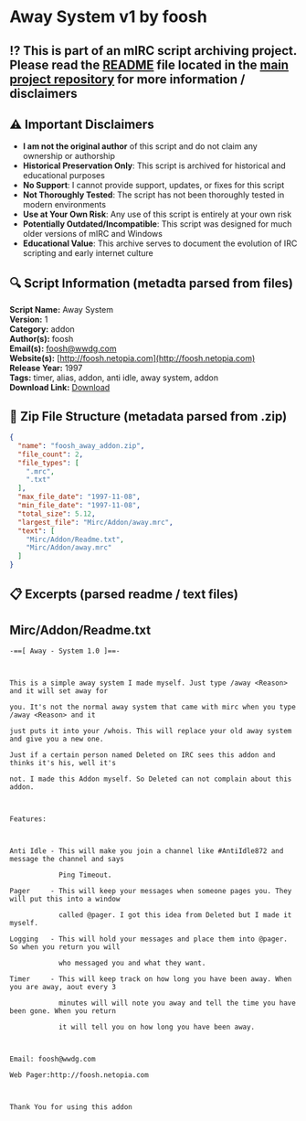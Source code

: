 # Away System v1 by foosh

## ⁉️ This is part of an mIRC script archiving project. Please read the [README](https://github.com/sorzkode/mirc_scripts_archive/blob/main/README.md) file located in the [main project repository](https://github.com/sorzkode/mirc_scripts_archive) for more information / disclaimers  

## ⚠️ Important Disclaimers

- **I am not the original author** of this script and do not claim any ownership or authorship
- **Historical Preservation Only**: This script is archived for historical and educational purposes
- **No Support**: I cannot provide support, updates, or fixes for this script
- **Not Thoroughly Tested**: The script has not been thoroughly tested in modern environments
- **Use at Your Own Risk**: Any use of this script is entirely at your own risk
- **Potentially Outdated/Incompatible**: This script was designed for much older versions of mIRC and Windows
- **Educational Value**: This archive serves to document the evolution of IRC scripting and early internet culture

## 🔍 Script Information (metadta parsed from files)

**Script Name:** Away System  
**Version:** 1  
**Category:** addon  
**Author(s):** foosh  
**Email(s):** <foosh@wwdg.com>  
**Website(s):** [http://foosh.netopia.com](http://foosh.netopia.com)  
**Release Year:** 1997  
**Tags:** timer, alias, addon, anti idle, away system, addon  
**Download Link:** [Download](https://github.com/sorzkode/mirc_scripts_archive/raw/main/hawkee.com/foosh_away_addon/foosh_away_addon.zip)  

## 📂 Zip File Structure (metadata parsed from .zip)

```json
{
  "name": "foosh_away_addon.zip",
  "file_count": 2,
  "file_types": [
    ".mrc",
    ".txt"
  ],
  "max_file_date": "1997-11-08",
  "min_file_date": "1997-11-08",
  "total_size": 5.12,
  "largest_file": "Mirc/Addon/away.mrc",
  "text": [
    "Mirc/Addon/Readme.txt",
    "Mirc/Addon/away.mrc"
  ]
}
```

## 📋 Excerpts (parsed readme / text files)

## Mirc/Addon/Readme.txt

```text
-==[ Away - System 1.0 ]==-

This is a simple away system I made myself. Just type /away <Reason> and it will set away for
you. It's not the normal away system that came with mirc when you type /away <Reason> and it
just puts it into your /whois. This will replace your old away system and give you a new one.
Just if a certain person named Deleted on IRC sees this addon and thinks it's his, well it's
not. I made this Addon myself. So Deleted can not complain about this addon.

Features:

Anti Idle - This will make you join a channel like #AntiIdle872 and message the channel and says
            Ping Timeout.
Pager     - This will keep your messages when someone pages you. They will put this into a window
            called @pager. I got this idea from Deleted but I made it myself.
Logging   - This will hold your messages and place them into @pager. So when you return you will
            who messaged you and what they want.
Timer     - This will keep track on how long you have been away. When you are away, aout every 3
            minutes will will note you away and tell the time you have been gone. When you return
            it will tell you on how long you have been away.

Email: foosh@wwdg.com
Web Pager:http://foosh.netopia.com

Thank You for using this addon

```
